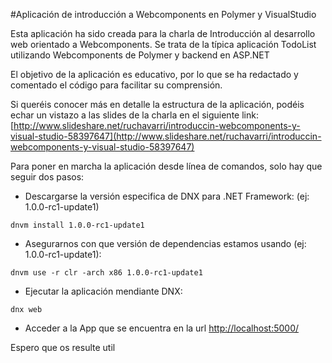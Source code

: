 #Aplicación de introducción a Webcomponents en Polymer y VisualStudio

Esta aplicación ha sido creada para la charla de Introducción al desarrollo web orientado a Webcomponents.
Se trata de la típica aplicación TodoList utilizando Webcomponents de Polymer y backend en ASP.NET

El objetivo de la aplicación es educativo, por lo que se ha redactado y comentado el código para facilitar su comprensión.

Si queréis conocer más en detalle la estructura de la aplicación, podéis echar un vistazo a las slides de la charla en el siguiente link:
[http://www.slideshare.net/ruchavarri/introduccin-webcomponents-y-visual-studio-58397647](http://www.slideshare.net/ruchavarri/introduccin-webcomponents-y-visual-studio-58397647)

Para poner en marcha la aplicación desde línea de comandos, solo hay que seguir dos pasos:

* Descargarse la versión especifica de DNX para .NET Framework: (ej: 1.0.0-rc1-update1)
```
dnvm install 1.0.0-rc1-update1
```

* Asegurarnos con que versión de dependencias estamos usando (ej: 1.0.0-rc1-update1):
```
dnvm use -r clr -arch x86 1.0.0-rc1-update1
```

* Ejecutar la aplicación mendiante DNX:
```
dnx web
```

* Acceder a la App que se encuentra en la url [http://localhost:5000/](http://localhost:5000/)

Espero que os resulte util
